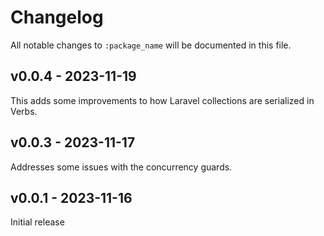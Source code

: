 # Changelog

All notable changes to `:package_name` will be documented in this file.

## v0.0.4 - 2023-11-19

This adds some improvements to how Laravel collections are serialized in Verbs.

## v0.0.3 - 2023-11-17

Addresses some issues with the concurrency guards.

## v0.0.1 - 2023-11-16

Initial release
